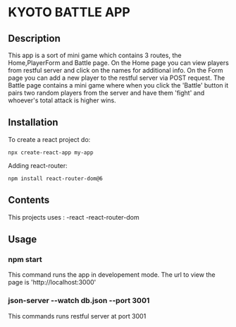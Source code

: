 # KYOTO BATTLE APP

## Description
This app is a sort of mini game which contains 3 routes, the Home,PlayerForm and Battle page.
On the Home page you can view players from restful server and click on the names for additional info.
On the Form page you can add a new player to the restful server via POST request. 
The Battle page contains a mini game where when you click the 'Battle' button it pairs two random players from
the server and have them 'fight' and whoever's total attack is higher wins.

## Installation
 To create a react project do:
 ```
 npx create-react-app my-app
```
Adding react-router:

```
npm install react-router-dom@6
```


## Contents
This projects uses :
-react
-react-router-dom

## Usage

### npm start

This command runs the app in developement mode.
The url to view the page is 'http://localhost:3000' 

### json-server --watch db.json --port 3001

This commands runs restful server at port 3001


